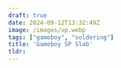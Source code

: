 ```yaml
---
draft: true
date: 2024-09-12T13:32:49Z
image: /images/xp.webp
tags: ["gameboy", "soldering"]
title: 'Gameboy SP Slab'
tldr: 
---
```

